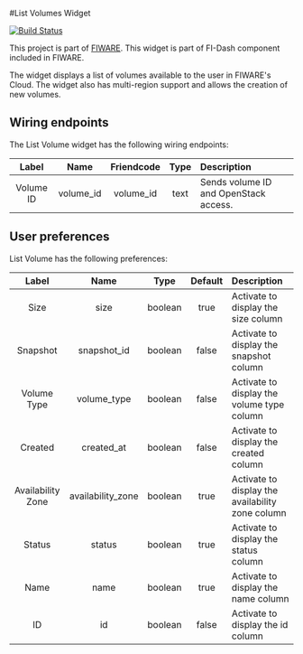 #List Volumes Widget

[![Build Status](https://build.conwet.fi.upm.es/jenkins/view/FI-Dash/job/Widget%20ListVolumes/badge/icon)](https://build.conwet.fi.upm.es/jenkins/view/FI-Dash/job/Widget%20ListVolumes/)

This project is part of [FIWARE](https://www.fiware.org/). This widget is part of FI-Dash component included in FIWARE.

The widget displays a list of volumes available to the user in FIWARE's Cloud. The widget also has multi-region support and allows the creation of new volumes.


## Wiring endpoints

The List Volume widget has the following wiring endpoints:

|Label|Name|Friendcode|Type|Description|
|:--:|:--:|:--:|:--:|:--|
|Volume ID|volume_id|volume_id|text|Sends volume ID and OpenStack access.|


## User preferences

List Volume has the following preferences:

|Label|Name|Type|Default|Description|
|:--:|:--:|:--:|:--:|:--|
|Size|size|boolean|true|Activate to display the size column|
|Snapshot|snapshot_id|boolean|false|Activate to display the snapshot column|
|Volume Type|volume_type|boolean|false|Activate to display the volume type column|
|Created|created_at|boolean|false|Activate to display the created column|
|Availability Zone|availability_zone|boolean|true|Activate to display the availability zone column|
|Status|status|boolean|true|Activate to display the status column|
|Name|name|boolean|true|Activate to display the name column|
|ID|id|boolean|false|Activate to display the id column|
